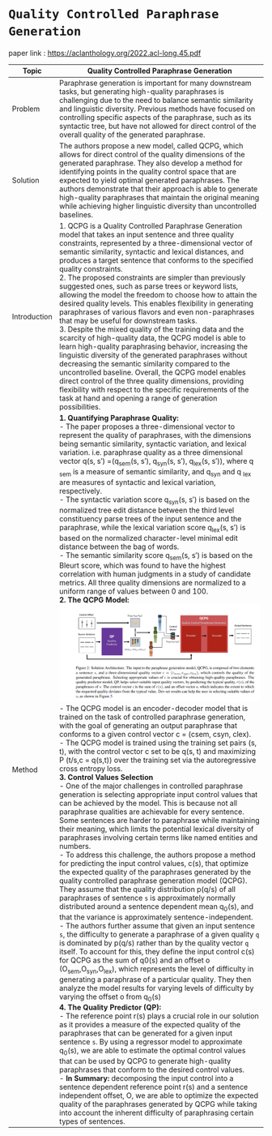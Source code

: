 # `Quality Controlled Paraphrase Generation`
paper link : https://aclanthology.org/2022.acl-long.45.pdf

| Topic | Quality Controlled Paraphrase Generation |
| ---------------| --------------------------- |
| Problem | Paraphrase generation is important for many downstream tasks, but generating high-quality paraphrases is challenging due to the need to balance semantic similarity and linguistic diversity. Previous methods have focused on controlling specific aspects of the paraphrase, such as its syntactic tree, but have not allowed for direct control of the overall quality of the generated paraphrase. |
| Solution | The authors propose a new model, called QCPG, which allows for direct control of the quality dimensions of the generated paraphrase. They also develop a method for identifying points in the quality control space that are expected to yield optimal generated paraphrases. The authors demonstrate that their approach is able to generate high-quality paraphrases that maintain the original meaning while achieving higher linguistic diversity than uncontrolled baselines.|
| Introduction | 1. QCPG is a Quality Controlled Paraphrase Generation model that takes an input sentence and three quality constraints, represented by a three-dimensional vector of semantic similarity, syntactic and lexical distances, and produces a target sentence that conforms to the specified quality constraints.<br />2. The proposed constraints are simpler than previously suggested ones, such as parse trees or keyword lists, allowing the model the freedom to choose how to attain the desired quality levels. This enables flexibility in generating paraphrases of various flavors and even non-paraphrases that may be useful for downstream tasks. <br />3. Despite the mixed quality of the training data and the scarcity of high-quality data, the QCPG model is able to learn high-quality paraphrasing behavior, increasing the linguistic diversity of the generated paraphrases without decreasing the semantic similarity compared to the uncontrolled baseline. Overall, the QCPG model enables direct control of the three quality dimensions, providing flexibility with respect to the specific requirements of the task at hand and opening a range of generation possibilities. |
| Method | <strong>1. Quantifying Paraphrase Quality:</strong> <br/>- The paper proposes a three-dimensional vector to represent the quality of paraphrases, with the dimensions being semantic similarity, syntactic variation, and lexical variation. i.e. paraphrase quality as a three dimensional vector q(s, s′) =(q<sub>sem</sub>(s, s′), q<sub>syn</sub>(s, s′), q<sub>lex</sub>(s, s′)), where q <sub>sem</sub> is a measure of semantic similarity, and q<sub>syn</sub> and q <sub>lex</sub> are measures of syntactic and lexical variation, respectively.<br/>- The syntactic variation score q<sub>syn</sub>(s, s′)  is based on the normalized tree edit distance between the third level constituency parse trees of the input sentence and the paraphrase, while the lexical variation score q<sub>lex</sub>(s, s′) is based on the normalized character-level minimal edit distance between the bag of words. <br />- The semantic similarity score q<sub>sem</sub>(s, s′) is based on the Bleurt score, which was found to have the highest correlation with human judgments in a study of candidate metrics. All three quality dimensions are normalized to a uniform range of values between 0 and 100.<br/> <strong>2. The QCPG Model:</strong> ![alt text](https://github.com/ayushkoirala/Master-Thesis-Paper-Reading/blob/main/image/QC.png) <br/>- The QCPG model is an encoder-decoder model that is trained on the task of controlled paraphrase generation, with the goal of generating an output paraphrase that conforms to a given control vector c = (csem, csyn, clex).<br />- The QCPG model is trained using the training set pairs (s, t), with the control vector c set to be q(s, t) and maximizing P (t/s,c = q(s,t)) over the training set via the autoregressive cross entropy loss.<br/><strong>3. Control Values Selection</strong><br />- One of the major challenges in controlled paraphrase generation is selecting appropriate input control values that can be achieved by the model. This is because not all paraphrase qualities are achievable for every sentence. Some sentences are harder to paraphrase while maintaining their meaning, which limits the potential lexical diversity of paraphrases involving certain terms like named entities and numbers.<br />- To address this challenge, the authors propose a method for predicting the input control values, c(s), that optimize the expected quality of the paraphrases generated by the quality controlled paraphrase generation model (QCPG). They assume that the quality distribution p(q/s) of all paraphrases of sentence `s` is approximately normally distributed around a sentence dependent mean q<sub>0</sub>(s), and that the variance is approximately sentence-independent.<br />- The authors further assume that given an input sentence `s`, the difficulty to generate a paraphrase of a given quality `q` is dominated by p(q/s) rather than by the quality vector `q` itself. To account for this, they define the input control c(s) for QCPG as the sum of q0(s) and an offset o (O<sub>sem</sub>,O<sub>syn</sub>,O<sub>lex</sub>), which represents the level of difficulty in generating a paraphrase of a particular quality. They then analyze the model results for varying levels of difficulty by varying the offset o from q<sub>0</sub>(s)<br /><strong>4. The Quality Predictor (QP): </strong><br/>- The reference point r(s) plays a crucial role in our solution as it provides a measure of the expected quality of the paraphrases that can be generated for a given input sentence `s`. By using a regressor model to approximate q<sub>0</sub>(s), we are able to estimate the optimal control values that can be used by QCPG to generate high-quality paraphrases that conform to the desired control values.<br />- <strong>In Summary:</strong> decomposing the input control into a sentence dependent reference point r(s) and a sentence independent offset, O, we are able to optimize the expected quality of the paraphrases generated by QCPG while taking into account the inherent difficulty of paraphrasing certain types of sentences. |